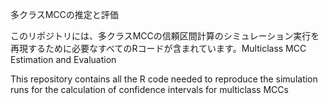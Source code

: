 多クラスMCCの推定と評価


このリポジトリには、多クラスMCCの信頼区間計算のシミュレーション実行を再現するために必要なすべてのRコードが含まれています。Multiclass MCC Estimation and Evaluation

This repository contains all the R code needed to reproduce the simulation runs for the calculation of confidence intervals for multiclass MCCs

